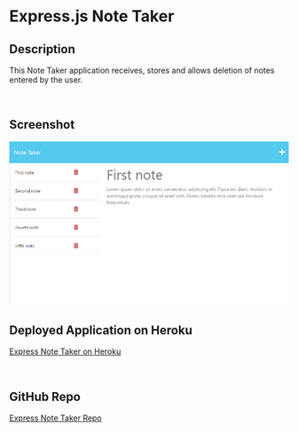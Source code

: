 # Express.js Note Taker
## Description
This Note Taker application receives, stores and allows deletion of notes entered by the user.

<br>

## Screenshot
<img src='./public/assets/images/screenshot.png' width="650">

<br>

## Deployed Application on Heroku
[Express Note Taker on Heroku](https://whitneywishart-express-note-taker.herokuapp.com/)

<br>

## GitHub Repo
[Express Note Taker Repo](https://github.com/whitneywishart/express-note-taker)